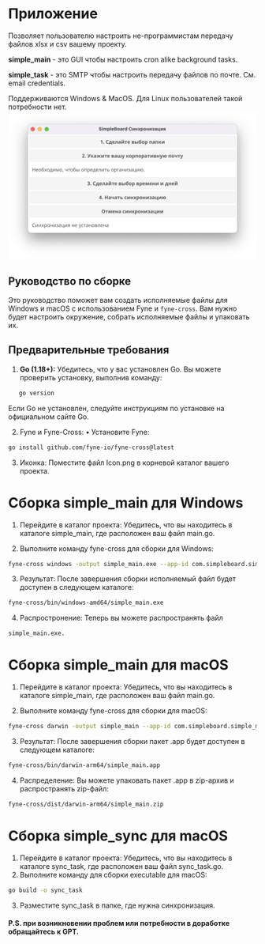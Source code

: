 # Приложение
Позволяет пользователю настроить не-программистам передачу файлов xlsx и csv вашему проекту.

**simple_main** - это GUI чтобы настроить cron alike background tasks.

**simple_task** - это SMTP чтобы настроить передачу файлов по почте. См. email credentials.

Поддерживаются Windows & MacOS. Для Linux пользователей такой потребности нет.
![App Screenshot](app_screenshot.png)

## Руководство по сборке
Это руководство поможет вам создать исполняемые файлы для Windows и macOS с использованием Fyne и `fyne-cross`. Вам нужно будет настроить окружение, собрать исполняемые файлы и упаковать их.

## Предварительные требования

1. **Go (1.18+):** Убедитесь, что у вас установлен Go. Вы можете проверить установку, выполнив команду:
```bash
   go version
```
Если Go не установлен, следуйте инструкциям по установке на официальном сайте Go.

2.	Fyne и Fyne-Cross:
	•	Установите Fyne:
```bash
go install github.com/fyne-io/fyne-cross@latest
```
3.	Иконка:
Поместите файл Icon.png в корневой каталог вашего проекта.


# Сборка simple_main для Windows
1. Перейдите в каталог проекта: Убедитесь, что вы находитесь в каталоге simple_main, где расположен ваш файл main.go.

2. Выполните команду fyne-cross для сборки для Windows:
```bash
fyne-cross windows -output simple_main.exe --app-id com.simpleboard.simple_main --icon Icon.png
```
3.	Результат: После завершения сборки исполняемый файл будет доступен в следующем каталоге:
```bash
fyne-cross/bin/windows-amd64/simple_main.exe
```
4.	Распростронение: Теперь вы можете распространять файл 
```bash
simple_main.exe.
```
# Сборка simple_main для macOS
1. Перейдите в каталог проекта: Убедитесь, что вы находитесь в каталоге simple_main, где расположен ваш файл main.go.

2. Выполните команду fyne-cross для сборки для macOS:
```bash
fyne-cross darwin -output simple_main --app-id com.simpleboard.simple_main --icon Icon.png
```
3.	Результат: После завершения сборки пакет .app будет доступен в следующем каталоге:
```bash
fyne-cross/bin/darwin-arm64/simple_main.app
```
4.	Распределение: Вы можете упаковать пакет .app в zip-архив и распространять zip-файл:
```bash
fyne-cross/dist/darwin-arm64/simple_main.zip
```

# Сборка simple_sync для macOS
1. Перейдите в каталог проекта: Убедитесь, что вы находитесь в каталоге sync_task, где расположен ваш файл sync_task.go.
2. Выполните команду для сборки executable для macOS:
```bash
go build -o sync_task  
```
3. Разместите sync_task в папке, где нужна синхронизация.

 #### P.S. при возникновении проблем или потребности в доработке обращайтесь к GPT. 
